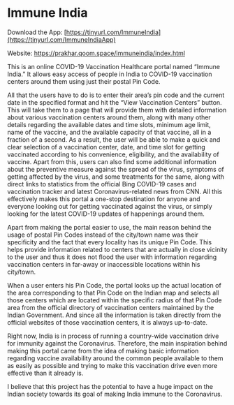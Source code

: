 Immune India
==================
Download the App: [https://tinyurl.com/ImmuneIndia](https://tinyurl.com/ImmuneIndiaApp)

Website: https://prakhar.qoom.space/immuneindia/index.html



This is an online COVID-19 Vaccination Healthcare portal named “Immune India.” It allows easy access of people in India to COVID-19 vaccination centers around them using just their postal Pin Code.

All that the users have to do is to enter their area’s pin code and the current date in the specified format and hit the “View Vaccination Centers” button. This will take them to a page that will provide them with detailed information about various vaccination centers around them, along with many other details regarding the available dates and time slots, minimum age limit, name of the vaccine, and the available capacity of that vaccine, all in a fraction of a second. As a result, the user will be able to make a quick and clear selection of a vaccination center, date, and time slot for getting vaccinated according to his convenience, eligibility, and the availability of vaccine. 
Apart from this, users can also find some additional information about the preventive measure against the spread of the virus, symptoms of getting affected by the virus, and some treatments for the same, along with direct links to statistics from the official Bing COVID-19 cases and vaccination tracker and latest Coronavirus-related news from CNN. All this effectively makes this portal a one-stop destination for anyone and everyone looking out for getting vaccinated against the virus, or simply looking for the latest COVID-19 updates of happenings around them.

Apart from making the portal easier to use, the main reason behind the usage of postal Pin Codes instead of the city/town name was their specificity and the fact that every locality has its unique Pin Code. This helps provide information related to centers that are actually in close vicinity to the user and thus it does not flood the user with information regarding vaccination centers in far-away or inaccessible locations within his city/town.

When a user enters his Pin Code, the portal looks up the actual location of the area corresponding to that Pin Code on the Indian map and selects all those centers which are located within the specific radius of that Pin Code area from the official directory of vaccination centers maintained by the Indian Government. And since all the information is taken directly from the official websites of those vaccination centers, it is always up-to-date.

Right now, India is in process of running a country-wide vaccination drive for immunity against the Coronavirus. Therefore, the main inspiration behind making this portal came from the idea of making basic information regarding vaccine availability around the common people available to them as easily as possible and trying to make this vaccination drive even more effective than it already is.

I believe that this project has the potential to have a huge impact on the Indian society towards its goal of making India immune to the Coronavirus.
